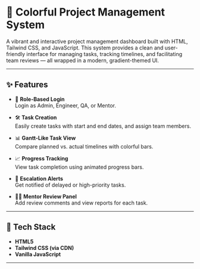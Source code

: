 # 🌈 Colorful Project Management System

A vibrant and interactive project management dashboard built with HTML, Tailwind CSS, and JavaScript. This system provides a clean and user-friendly interface for managing tasks, tracking timelines, and facilitating team reviews — all wrapped in a modern, gradient-themed UI.

---

## ✨ Features

- 🔐 **Role-Based Login**  
  Login as Admin, Engineer, QA, or Mentor.

- 🛠️ **Task Creation**  
  Easily create tasks with start and end dates, and assign team members.

- 📊 **Gantt-Like Task View**  
  Compare planned vs. actual timelines with colorful bars.

- 📈 **Progress Tracking**  
  View task completion using animated progress bars.

- 🚨 **Escalation Alerts**  
  Get notified of delayed or high-priority tasks.

- 🧑‍🏫 **Mentor Review Panel**  
  Add review comments and view reports for each task.

---

## 🔧 Tech Stack

- **HTML5**
- **Tailwind CSS (via CDN)**
- **Vanilla JavaScript**

---
